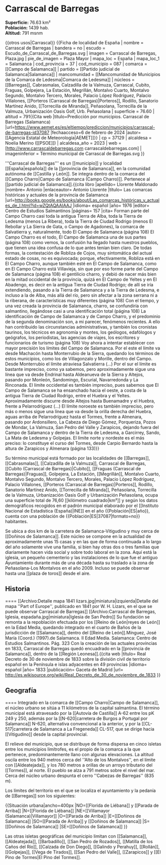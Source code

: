 # Carrascal de Barregas

**Superficie:** 76.63 km²  
**Población:** 1439 hab.  
**Altitud:** 791 msnm  

{{otros usos|Carrascal}}
{{Ficha de localidad de España
| nombre = Carrascal de Barregas
| bandera = no
| escudo = Escudo_de_Carrascal_de_Barregas.svg
| imagen = Carrascal de Barregas, Plaza.jpg
| pie_de_imagen = Plaza Mayor
| mapa_loc = España
| mapa_loc_1 = Salamanca
| cod_provincia = 37
| cod_municipio = 087
| comarca = [[Campo de Salamanca]]
| partido = [[Partido judicial de Salamanca|Salamanca]]
| mancomunidad = [[Mancomunidad de Municipios de la Comarca de Ledesma|Comarca de Ledesma]]
| núcleos = [[Barregas]], Cabrasmalas, Calzadilla de la Valmuza, Carrascal, Cubito, Fraguas, Golpejera, La Estación, Megrillán, Montalvo Cuarto, Montalvo Segundo, Montalvo Tercero, Morales, Palacio López Rodríguez, Palacio Villalones, [[Porteros (Carrascal de Barregas)|Porteros]], Rodillo, Sanatorio Martínez Anido, [[Torrecilla de Miranda]], Peñasolana, Torrecilla de la Valmuza, Urbanización Oasis Golf, Urb. Peñasolana
| superficie = 76.60
| altitud = 791<ref>{{Cita web |título=Predicción por municipios. Carrascal de Barregas (Salamanca) |url=https://www.aemet.es/es/eltiempo/prediccion/municipios/carrascal-de-barregas-id37087 |fechaacceso=6 de febrero de 2024 |autor= [[Agencia Estatal de Meteorología|AEMET]]}}</ref>
| cp = 37129
| alcaldesa = Noelia Merino ([[PSOE]])
| alcaldesa_año = 2023
| web = [http://www.carrascaldebarregas.com carrascaldebarregas.com]
| imageninferior = Término municipal de Carrascal de Barregas.svg
}}

'''Carrascal de Barregas''' es un [[municipio]] y localidad [[España|española]] de la [[provincia de Salamanca]], en la comunidad autónoma de [[Castilla y León]]. Se integra dentro de la comarca del [[Campo Charro|Campo de Salamanca (Campo Charro)]]. Pertenece al [[partido judicial de Salamanca]].<ref name=ref_duplicada_1>{{cita libro |apellido= Llorente Maldonado |nombre= Antonio |enlaceautor= Antonio Llorente |título= Las comarcas históricas y actuales de la provincia de Salamanca |url=http://books.google.es/books/about/Las_comarcas_históricas_y_actuales_de_l.html?id=wZQtAQAAIAAJ |idioma= español |año= 1976 |editor= Centro de Estudios Salmantinos |páginas= 157 |cita= Forman parte del Campo Charro casi toda la antigua Tierra de Alba, toda la Tierra de Ledesma (menos La Ribera), toda la Tierra de Ciudad Rodrigo (menos El Rebollar y La Sierra de Gata, o Campo de Agadones), la comarca de Salvatierra y, naturalmente, todo El Campo de Salamanca (página 108) El Campo Charro es el todo, El Campo de Salamanca una de sus partes (página 108) como vemos, la confusión ha llegado hasta nuestros pueblos, que tienen una idea confusa de lo que antes tenían bien claro. De todas formas, la contestación de Robliza de Cojos, muy sintomática del actual estado de cosas, no es equivocada; porque, efectivamente, Robliza está en El Campo Charro, aunque también esté en El Campo de Salamanca, como en El Campo Charro está Villavieja, sin que por eso forme parte del Campo de Salamanca (página 108) el gentilicio charro, y debió de nacer más bien en la mitad occidental de la provincia, quizá en El Campo de Yeltes y en El Abadengo, es decir en la antigua Tierra de Ciudad Rodrigo; de allí se iría extendiendo, pasando a la Tierra de Salamanca y a la Tierra de Ledesma, e incluso a la de Alba, más allá del río, pero sin afectar a la zona serrana ni a la riberana, de características muy diferentes (página 108) Con el tiempo, y una vez creada la provincia de Salamanca, charro, se confundiría con salmantino, llegándose casi a una identificación total (página 108) La identificación de Campo de Salamanca y de Campo Charro, y el predominio de la segunda denominación son, a mi parecer, fenómenos recientes. A ello han contribuido las circunstancias administrativas, y también los cronistas taurinos, los técnicos en agronomía y montes, los geólogos, edafólogos y geógrafos, los periodistas, las agencias de viajes, los escritores y funcionarios de turismo (página 108) Voy ahora a intentar establecer con mayor precisión los límites del Campo de Salamanca. Por el este el límite va desde Machacón hasta Monterrubio de la Sierra, quedando los términos de estos municipios, como los de Villagonzalo y Morille, dentro del Campo. Desde Monterrubio el límite atraviesa Salvatierra (…) Por el sur el límite es bastante impreciso, como ya sabemos, pero aproximadamente sigue una línea que va desde Endrinal hasta Aldeanueva de la Sierra y Altejos, pasando por Monleón, Sandomingo, Escurial, Navarredonda y La Rinconada. El límite occidental es también impreciso, pues sabemos que El Campo de Salamanca se ha ensanchado hacia el oeste, a costa de la antigua Tierra de Ciudad Rodrigo, entre el Huebra y el Yeltes. Aproximadamente discurre desde Altejos hasta Buenamadre y el Huebra, frente a Pelarrodríguez (...) El límite noroeste es también impreciso, pero más o menos sigue una línea que va desde la orilla derecha del Huebra, aguas arriba de Pelarrodríguez hasta el Tormes, frente a Almenara, pasando por Ardonsillero, La Cabeza de Diego Gómez, Porqueriza, Pozos de Mondar, La Valmuza, San Pedro del Valle y Zarapicos, dejando fuera del Campo de Salamanca y dentro de la Tierra de Ledesma, a Garcirrey, Sando, La Mata de Ledesma y Golpejas. El límite norte y nordeste es el más preciso: lo constituye el curso del Tormes, desde Carpio Bernardo hasta la altura de Zarapicos y Almenara (página 133)}}</ref>

Su término municipal está formado por las localidades de [[Barregas]], [[Cabrasmalas]], [[Calzadilla de la Valmuza]], Carrascal de Barregas, [[Cubito (Carrascal de Barregas)|Cubito]], [[Fraguas (Carrascal de Barregas)|Fraguas]], Golpejera, La Estación, [[Megrillán]], Montalvo Cuarto, Montalvo Segundo, Montalvo Tercero, Morales, Palacio López Rodríguez, Palacio Villalones, [[Porteros (Carrascal de Barregas)|Porteros]], Rodillo, Sanatorio Martínez Anido, [[Torrecilla de Miranda]], Peñasolana, Torrecilla de la Valmuza, Urbanización Oasis Golf y Urbanización Peñasolana, ocupa una superficie total de 76,60&nbsp;[[kilómetro cuadrado|km²]] y según los datos demográficos recogidos en el padrón municipal elaborado por el [[Instituto Nacional de Estadística (España)|INE]] en el año {{Población|ES|año}}, cuenta con una población de {{Población|ES|37087|formato=no}} habitantes.

Se ubica a dos km de la carretera de Salamanca-Vitigudino y muy cerca de [[Doñinos de Salamanca]]. Este núcleo se compone en la actualidad de aproximadamente unas 15 casas y en las que de forma continuada a lo largo del año solamente vive una familia, si  bien hay otras dos o tres familias que diariamente hacen vida social y sobre todo laboral en la zona. Aquí está la iglesia, un pequeño cementerio y las instalaciones de lo que fue el antiguo Ayuntamiento durante más de una década hasta su traslado a la zona de Peñasolana-Los Montalvos en el año 2009. Incluso se puede observar hasta una [[plaza de toros]] desde el aire.

## Historia

====
[[Archivo:Detalle mapa 1841 lizars.jpg|miniatura|izquierda|Detalle del mapa ''Part of Europe'', publicado en 1841 por W. H. Lizars, en el que se puede observar Carrascal de Barregas]]
[[Archivo:Carrascal de Barregas, Iglesia, espadaña.jpg|miniatura|Iglesia de San Pedro]]
Su fundación se remonta a la repoblación efectuada por los [[Reino de León|reyes de León]] en la Edad Media, quedando integrado en el cuarto de Baños de la jurisdicción de [[Salamanca]], dentro del [[Reino de León]].<ref>Mínguez, José María (Coord.) (1997).de Salamanca. II Edad Media. Salamanca: Centro de Estudios Salmantinos. Pág. 323</ref> Con la creación de las actuales provincias en 1833, Carrascal de Barregas quedó encuadrado en la [[provincia de Salamanca]], dentro de la [[Región Leonesa]].<ref>{{cita web |título= Real Decreto de 30 de noviembre de 1833 sobre la división civil de territorio español en la Península e islas adyacentes en 49 provincias |idioma= español |año= 1833 |publicación= Gaceta de Madrid |url= http://es.wikisource.org/wiki/Real_Decreto_de_30_de_noviembre_de_1833 }}</ref>

## Geografía

====
Integrado en la comarca de [[Campo Charro|Campo de Salamanca]], el núcleo urbano se sitúa a 11 kilómetros de la capital salmantina. El término municipal está atravesado por la [[Autovía de Castilla]] A-62 entre los pK 249 y 250, además por la [[N-620|carretera de Burgos a Portugal por Salamanca]] N-620, alternativa convencional a la anterior, y por la [[CL-517|carretera de Salamanca a La Fregeneda]] CL-517, que se dirige hacia [[Vitigudino]] desde la capital provincial. 

El relieve del municipio, que se distribuye de forma dispersa en cinco isletas entre los municipios limítrofes, es el propio de la comarca a la que pertenece, predominantemente llano con algunas elevaciones. La altitud oscila entre los 940 metros cerca del ''Alto de los Montalvos'', en el límite con [[Aldeatejada]], y los 780 metros a orillas de un arroyo tributario del [[Tormes]], al norte. El pueblo se alza a 791 metros sobre el nivel del mar. Cerca del núcleo urbano despunta el cerro ''Cabezas de Barregas'' (835 m).  

Los límites del territorio en el que se localiza el ayuntamiento y la pedanía de [[Barregas]] son los siguientes:  

{{Situación urbana|ancho=400px
|NO=[[Florida de Liébana]] y [[Parada de Arriba]]
|N=[[Florida de Liébana]]
|NE=[[Villamayor (Salamanca)|Villamayor]]
|O=[[Parada de Arriba]]
|E=[[Doñinos de Salamanca]]
|SO=[[Parada de Arriba]] y [[Doñinos de Salamanca]]
|S=[[Doñinos de Salamanca]]
|SE=[[Doñinos de Salamanca]]
}}

Las otras isletas geográficas del municipio limitan con [[Salamanca]], [[Aldeatejada]], [[Barbadillo]], [[San Pedro de Rozados]], [[Matilla de los Caños del Río]], [[Calzada de Don Diego]], [[Galindo y Perahuy]], [[Rollán]], [[Golpejas]], [[Vega de Tirados]], [[San Pedro del Valle]], [[Zarapicos]] y [[El Pino de Tormes|El Pino del Tormes]].